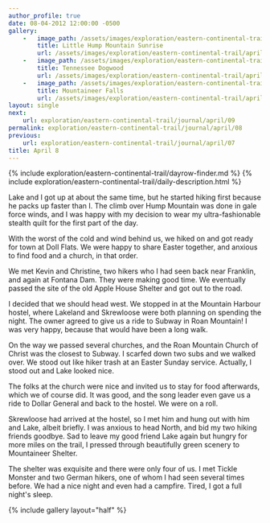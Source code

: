 ```yaml
---
author_profile: true
date: 08-04-2012 12:00:00 -0500
gallery:
    -   image_path: /assets/images/exploration/eastern-continental-trail/april/small/8-1.jpg
        title: Little Hump Mountain Sunrise
        url: /assets/images/exploration/eastern-continental-trail/april/large/8-1.jpg
    -   image_path: /assets/images/exploration/eastern-continental-trail/april/small/8-2.jpg
        title: Tennessee Dogwood
        url: /assets/images/exploration/eastern-continental-trail/april/large/8-2.jpg
    -   image_path: /assets/images/exploration/eastern-continental-trail/april/small/8-3.jpg
        title: Mountaineer Falls
        url: /assets/images/exploration/eastern-continental-trail/april/large/8-3.jpg
layout: single
next:
    url: exploration/eastern-continental-trail/journal/april/09
permalink: exploration/eastern-continental-trail/journal/april/08
previous:
    url: exploration/eastern-continental-trail/journal/april/07
title: April 8
---
```

{% include exploration/eastern-continental-trail/dayrow-finder.md %}
{% include exploration/eastern-continental-trail/daily-description.html %}

Lake and I got up at about the same time, but he started hiking first because he packs up faster than I. The climb over Hump Mountain was done in gale force winds, and I was happy with my decision to wear my ultra-fashionable stealth quilt for the first part of the day.

With the worst of the cold and wind behind us, we hiked on and got ready for town at Doll Flats. We were happy to share Easter together, and anxious to find food and a church, in that order.

We met Kevin and Christine, two hikers who I had seen back near Franklin, and again at Fontana Dam. They were making good time. We eventually passed the site of the old Apple House Shelter and got out to the road.

I decided that we should head west. We stopped in at the Mountain Harbour hostel, where Lakeland and Skrewloose were both planning on spending the night. The owner agreed to give us a ride to Subway in Roan Mountain! I was very happy, because that would have been a long walk.

On the way we passed several churches, and the Roan Mountain Church of Christ was the closest to Subway. I scarfed down two subs and we walked over. We stood out like hiker trash at an Easter Sunday service. Actually, I stood out and Lake looked nice.

The folks at the church were nice and invited us to stay for food afterwards, which we of course did. It was good, and the song leader even gave us a ride to Dollar General and back to the hostel. We were on a roll.

Skrewloose had arrived at the hostel, so I met him and hung out with him and Lake, albeit briefly. I was anxious to head North, and bid my two hiking friends goodbye. Sad to leave my good friend Lake again but hungry for more miles on the trail, I pressed through beautifully green scenery to Mountaineer Shelter.

The shelter was exquisite and there were only four of us. I met Tickle Monster and two German hikers, one of whom I had seen several times before. We had a nice night and even had a campfire. Tired, I got a full night's sleep.

{% include gallery layout="half" %}